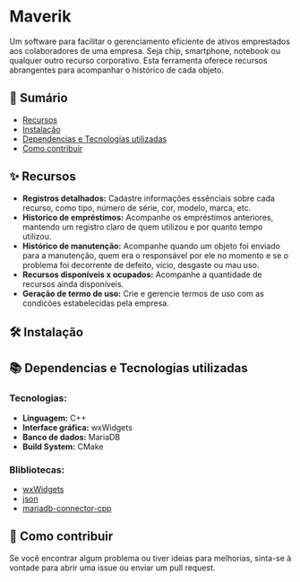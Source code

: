 # Maverik

Um software para facilitar o gerenciamento eficiente de ativos emprestados aos colaboradores de uma empresa. Seja chip, smartphone, notebook ou qualquer outro recurso corporativo. Esta ferramenta oferece recursos abrangentes para acompanhar o histórico de cada objeto.

## :book: Sumário
- [Recursos](#sparkles-recursos)
- [Instalação](#hammer_and_wrench-instalacao)
- [Dependencias e Tecnologias utilizadas](#books-dependencias-e-tecnologias-utilizadas)
- [Como contribuir](#handshake-como-contribuir)

## :sparkles: Recursos
- __Registros detalhados:__ Cadastre informações essênciais sobre cada recurso, como tipo, número de série, cor, modelo, marca, etc.
- __Historico de empréstimos:__ Acompanhe os empréstimos anteriores, mantendo um registro claro de quem utilizou e por quanto tempo utilizou.
- __Histórico de manutenção:__ Acompanhe quando um objeto foi enviado para a manutenção, quem era o responsável por ele no momento e se o problema foi decorrente de defeito, vício, desgaste ou mau uso.
- __Recursos disponíveis x ocupados:__ Acompanhe a quantidade de recursos ainda disponíveis.
- __Geração de termo de uso:__ Crie e gerencie termos de uso com as condicões estabelecidas pela empresa.

## :hammer_and_wrench: Instalação

## :books: Dependencias e Tecnologias utilizadas
### Tecnologias:
- __Linguagem:__ C++
- __Interface gráfica:__ wxWidgets
- __Banco de dados:__ MariaDB
- __Build System:__ CMake 

### Blibliotecas:
- [wxWidgets](https://github.com/wxWidgets/wxWidgets)
- [json](https://github.com/nlohmann/json)
- [mariadb-connector-cpp](https://github.com/mariadb-corporation/mariadb-connector-cpp)

## :handshake: Como contribuir
Se você encontrar algum problema ou tiver ideias para melhorias, sinta-se à vontade para abrir uma issue ou enviar um pull request.

